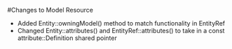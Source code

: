 #Changes to Model Resource
+ Added Entity::owningModel() method to match functionality in EntityRef
+ Changed Entity::attributes() and EntityRef::attributes() to take in a const attribute::Definition shared pointer

